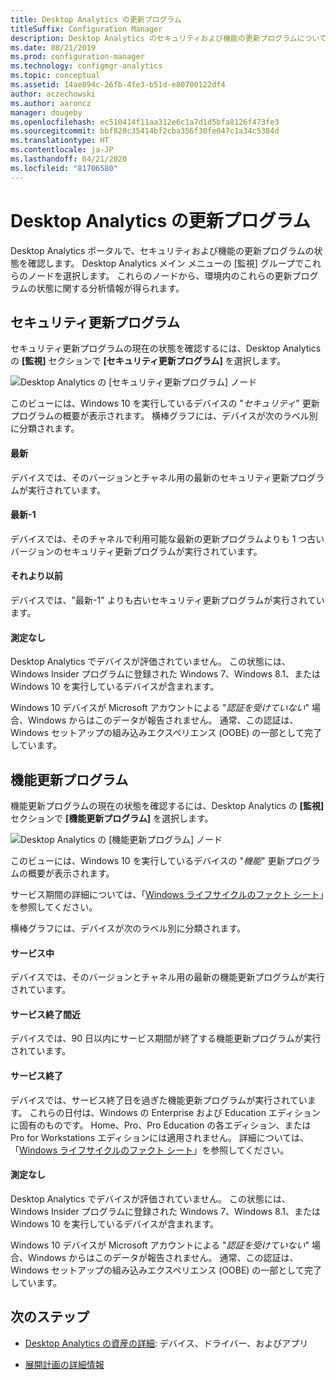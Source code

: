 ```yaml
---
title: Desktop Analytics の更新プログラム
titleSuffix: Configuration Manager
description: Desktop Analytics のセキュリティおよび機能の更新プログラムについて説明します。
ms.date: 08/21/2019
ms.prod: configuration-manager
ms.technology: configmgr-analytics
ms.topic: conceptual
ms.assetid: 14ae894c-26fb-4fe3-b51d-e80700122df4
author: aczechowski
ms.author: aaroncz
manager: dougeby
ms.openlocfilehash: ec510414f11aa312e6c1a7d1d5bfa8126f473fe3
ms.sourcegitcommit: bbf820c35414bf2cba356f30fe047c1a34c5384d
ms.translationtype: HT
ms.contentlocale: ja-JP
ms.lasthandoff: 04/21/2020
ms.locfileid: "81706580"
---
```

# <a name="updates-in-desktop-analytics"></a>Desktop Analytics の更新プログラム

Desktop Analytics ポータルで、セキュリティおよび機能の更新プログラムの状態を確認します。 Desktop Analytics メイン メニューの [監視] グループでこれらのノードを選択します。 これらのノードから、環境内のこれらの更新プログラムの状態に関する分析情報が得られます。


## <a name="security-updates"></a>セキュリティ更新プログラム

セキュリティ更新プログラムの現在の状態を確認するには、Desktop Analytics の **[監視]** セクションで **[セキュリティ更新プログラム]** を選択します。

![Desktop Analytics の [セキュリティ更新プログラム] ノード](media/security-updates.png)

このビューには、Windows 10 を実行しているデバイスの "*セキュリティ*" 更新プログラムの概要が表示されます。 横棒グラフには、デバイスが次のラベル別に分類されます。

#### <a name="latest"></a>最新

デバイスでは、そのバージョンとチャネル用の最新のセキュリティ更新プログラムが実行されています。

#### <a name="latest-1"></a>最新-1

デバイスでは、そのチャネルで利用可能な最新の更新プログラムよりも 1 つ古いバージョンのセキュリティ更新プログラムが実行されています。

#### <a name="older"></a>それより以前

デバイスでは、"最新-1" よりも古いセキュリティ更新プログラムが実行されています。

#### <a name="not-measured"></a>測定なし

Desktop Analytics でデバイスが評価されていません。 この状態には、Windows Insider プログラムに登録された Windows 7、Windows 8.1、または Windows 10 を実行しているデバイスが含まれます。  

Windows 10 デバイスが Microsoft アカウントによる "*認証を受けていない*" 場合、Windows からはこのデータが報告されません。 通常、この認証は、Windows セットアップの組み込みエクスペリエンス (OOBE) の一部として完了しています。<!-- 5148153 -->


## <a name="feature-updates"></a>機能更新プログラム

機能更新プログラムの現在の状態を確認するには、Desktop Analytics の **[監視]** セクションで **[機能更新プログラム]** を選択します。

![Desktop Analytics の [機能更新プログラム] ノード](media/feature-updates.png)

このビューには、Windows 10 を実行しているデバイスの "*機能*" 更新プログラムの概要が表示されます。

サービス期間の詳細については、「[Windows ライフサイクルのファクト シート](https://support.microsoft.com/help/13853/windows-lifecycle-fact-sheet)」を参照してください。  

横棒グラフには、デバイスが次のラベル別に分類されます。

#### <a name="in-service"></a>サービス中

デバイスでは、そのバージョンとチャネル用の最新の機能更新プログラムが実行されています。  

#### <a name="near-end-of-service"></a>サービス終了間近

デバイスでは、90 日以内にサービス期間が終了する機能更新プログラムが実行されています。

#### <a name="end-of-service"></a>サービス終了

デバイスでは、サービス終了日を過ぎた機能更新プログラムが実行されています。 これらの日付は、Windows の Enterprise および Education エディションに固有のものです。 Home、Pro、Pro Education の各エディション、または Pro for Workstations エディションには適用されません。 詳細については、「[Windows ライフサイクルのファクト シート](https://support.microsoft.com/help/13853/windows-lifecycle-fact-sheet)」を参照してください。

#### <a name="not-measured"></a>測定なし

Desktop Analytics でデバイスが評価されていません。 この状態には、Windows Insider プログラムに登録された Windows 7、Windows 8.1、または Windows 10 を実行しているデバイスが含まれます。

Windows 10 デバイスが Microsoft アカウントによる "*認証を受けていない*" 場合、Windows からはこのデータが報告されません。 通常、この認証は、Windows セットアップの組み込みエクスペリエンス (OOBE) の一部として完了しています。<!-- 5148153 -->


## <a name="next-steps"></a>次のステップ

- [Desktop Analytics の資産の詳細](about-assets.md): デバイス、ドライバー、およびアプリ  

- [展開計画の詳細情報](about-deployment-plans.md)  
